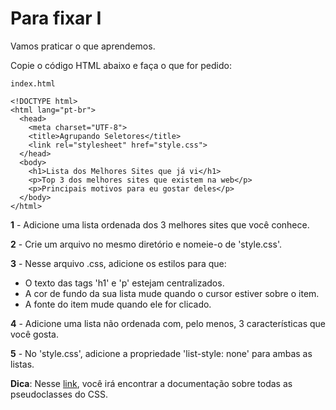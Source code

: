# Para fixar I

Vamos praticar o que aprendemos.

Copie o código HTML abaixo e faça o que for pedido:

`index.html`

    <!DOCTYPE html>
    <html lang="pt-br">
      <head>
        <meta charset="UTF-8">
        <title>Agrupando Seletores</title>
        <link rel="stylesheet" href="style.css">
      </head>
      <body>
        <h1>Lista dos Melhores Sites que já vi</h1>
        <p>Top 3 dos melhores sites que existem na web</p>
        <p>Principais motivos para eu gostar deles</p>
      </body>
    </html>

**1** - Adicione uma lista ordenada dos 3 melhores sites que você conhece.

**2** - Crie um arquivo no mesmo diretório e nomeie-o de 'style.css'.

**3** - Nesse arquivo .css, adicione os estilos para que:

*   O texto das tags 'h1' e 'p' estejam centralizados.
*   A cor de fundo da sua lista mude quando o cursor estiver sobre o item.
*   A fonte do item mude quando ele for clicado.

**4** - Adicione uma lista não ordenada com, pelo menos, 3 características que você gosta.

**5** - No 'style.css', adicione a propriedade 'list-style: none' para ambas as listas.

**Dica**: Nesse [link](https://developer.mozilla.org/pt-BR/docs/Web/CSS/Pseudo-classes), você irá encontrar a documentação sobre todas as pseudoclasses do CSS.